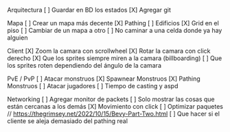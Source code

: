 Arquitectura
[ ] Guardar en BD los estados
[X] Agregar git

Mapa
[ ] Crear un mapa más decente
[X] Pathing
[ ] Edificios
[X] Grid en el piso
[ ] Cambiar de un mapa a otro
[ ] No caminar a una celda donde ya hay alguien 

Client
[X] Zoom la camara con scrollwheel
[X] Rotar la camara con click derecho
[X] Que los sprites siempre miren a la camara (billboarding)
[ ] Que los sprites roten dependiendo del ángulo de la camara

PvE / PvP
[ ] Atacar monstruos
[X] Spawnear Monstruos 
[X] Pathing Monstruos 
[ ] Atacar jugadores
[ ] Tiempo de casting y aspd

Networking
[ ] Agregar monitor de packets
[ ] Solo mostrar las cosas que están cercanas a los demás
[X] Movimiento con click
[ ] Optimizar paquetes // https://thegrimsey.net/2022/10/15/Bevy-Part-Two.html
[ ] Que hacer si el cliente se aleja demasiado del pathing real